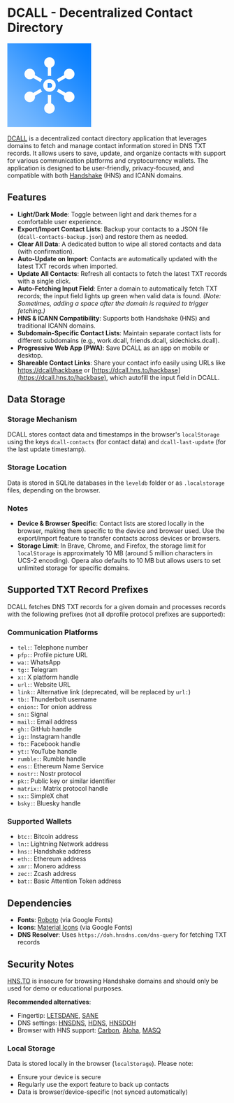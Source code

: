 # DCALL - Decentralized Contact Directory

![DCALL Logo](/img/icon-192.png)

[DCALL](https://dcall.hns.to/hackbase) is a decentralized contact directory application that leverages domains to fetch and manage contact information stored in DNS TXT records. It allows users to save, update, and organize contacts with support for various communication platforms and cryptocurrency wallets. The application is designed to be user-friendly, privacy-focused, and compatible with both [Handshake](https://handshake.org) (HNS) and ICANN domains.

## Features

- **Light/Dark Mode**: Toggle between light and dark themes for a comfortable user experience.
- **Export/Import Contact Lists**: Backup your contacts to a JSON file (`dcall-contacts-backup.json`) and restore them as needed.
- **Clear All Data**: A dedicated button to wipe all stored contacts and data (with confirmation).
- **Auto-Update on Import**: Contacts are automatically updated with the latest TXT records when imported.
- **Update All Contacts**: Refresh all contacts to fetch the latest TXT records with a single click.
- **Auto-Fetching Input Field**: Enter a domain to automatically fetch TXT records; the input field lights up green when valid data is found. *(Note: Sometimes, adding a space after the domain is required to trigger fetching.)*
- **HNS & ICANN Compatibility**: Supports both Handshake (HNS) and traditional ICANN domains.
- **Subdomain-Specific Contact Lists**: Maintain separate contact lists for different subdomains (e.g., work.dcall, friends.dcall, sidechicks.dcall).
- **Progressive Web App (PWA)**: Save DCALL as an app on mobile or desktop.
- **Shareable Contact Links**: Share your contact info easily using URLs like [https://dcall/hackbase](https://dcall/hackbase) or [https://dcall.hns.to/hackbase](https://dcall.hns.to/hackbase), which autofill the input field in DCALL.

## Data Storage

### Storage Mechanism
DCALL stores contact data and timestamps in the browser's `localStorage` using the keys `dcall-contacts` (for contact data) and `dcall-last-update` (for the last update timestamp).

### Storage Location
Data is stored in SQLite databases in the `leveldb` folder or as `.localstorage` files, depending on the browser.

### Notes
- **Device & Browser Specific**: Contact lists are stored locally in the browser, making them specific to the device and browser used. Use the export/import feature to transfer contacts across devices or browsers.
- **Storage Limit**: In Brave, Chrome, and Firefox, the storage limit for `localStorage` is approximately 10 MB (around 5 million characters in UCS-2 encoding). Opera also defaults to 10 MB but allows users to set unlimited storage for specific domains.

## Supported TXT Record Prefixes

DCALL fetches DNS TXT records for a given domain and processes records with the following prefixes (not all dprofile protocol prefixes are supported):

### Communication Platforms
- `tel:`: Telephone number
- `pfp:`: Profile picture URL
- `wa:`: WhatsApp
- `tg:`: Telegram
- `x:`: X platform handle
- `url:`: Website URL
- `link:`: Alternative link (deprecated, will be replaced by `url:`)
- `tb:`: Thunderbolt username
- `onion:`: Tor onion address
- `sn:`: Signal
- `mail:`: Email address
- `gh:`: GitHub handle
- `ig:`: Instagram handle
- `fb:`: Facebook handle
- `yt:`: YouTube handle
- `rumble:`: Rumble handle
- `ens:`: Ethereum Name Service
- `nostr:`: Nostr protocol
- `pk:`: Public key or similar identifier
- `matrix:`: Matrix protocol handle
- `sx:`: SimpleX chat
- `bsky:`: Bluesky handle

### Supported Wallets
- `btc:`: Bitcoin address
- `ln:`: Lightning Network address
- `hns:`: Handshake address
- `eth:`: Ethereum address
- `xmr:`: Monero address
- `zec:`: Zcash address
- `bat:`: Basic Attention Token address

## Dependencies

- **Fonts**: [Roboto](https://fonts.google.com/specimen/Roboto) (via Google Fonts)
- **Icons**: [Material Icons](https://fonts.google.com/icons) (via Google Fonts)
- **DNS Resolver**: Uses `https://doh.hnsdns.com/dns-query` for fetching TXT records

## Security Notes

[HNS.TO](https://hns.to) is insecure for browsing Handshake domains and should only be used for demo or educational purposes.  

**Recommended alternatives**:
- Fingertip: [LETSDANE](https://github.com/imperviousinc/fingertip), [SANE](https://github.com/randomlogin/fingertip)
- DNS settings: [HNSDNS](https://hnsdns.com/), [HDNS](https://www.hdns.io/), [HNSDOH](https://welcome.hnsdoh.com/)
- Browser with HNS support: [Carbon](https://carbon.website/), [Aloha](https://alohabrowser.com/), [MASQ](https://www.masqbrowser.com/)

### Local Storage
Data is stored locally in the browser (`localStorage`). Please note:
- Ensure your device is secure
- Regularly use the export feature to back up contacts
- Data is browser/device-specific (not synced automatically)
